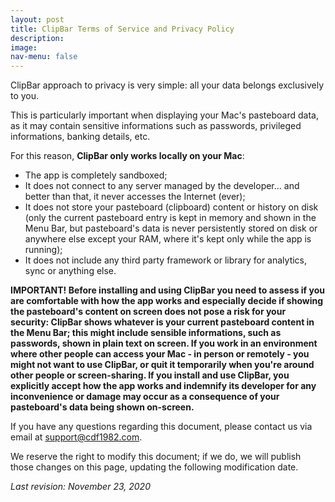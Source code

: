 ```yaml
---
layout: post
title: ClipBar Terms of Service and Privacy Policy
description:
image:
nav-menu: false
---
```

ClipBar approach to privacy is very simple: all your data belongs exclusively to you.

This is particularly important when displaying your Mac's pasteboard data, as it may contain sensitive informations such as passwords, privileged informations, banking details, etc.

For this reason, **ClipBar only works locally on your Mac**:
- The app is completely sandboxed;
- It does not connect to any server managed by the developer... and better than that, it never accesses the Internet (ever);
- It does not store your pasteboard (clipboard) content or history on disk (only the current pasteboard entry is kept in memory and shown in the Menu Bar, but pasteboard's data is never persistently stored on disk or anywhere else except your RAM, where it's kept only while the app is running);
- It does not include any third party framework or library for analytics, sync or anything else.

**IMPORTANT! Before installing and using ClipBar you need to assess if you are comfortable with how the app works and especially decide if showing the pasteboard's content on screen does not pose a risk for your security: ClipBar shows whatever is your current pasteboard content in the Menu Bar; this might include sensible informations, such as passwords, shown in plain text on screen. If you work in an environment where other people can access your Mac - in person or remotely - you might not want to use ClipBar, or quit it temporarily when you're around other people or screen-sharing. If you install and use ClipBar, you explicitly accept how the app works and indemnify its developer for any inconvenience or damage may occur as a consequence of your pasteboard's data being shown on-screen.**

If you have any questions regarding this document, please contact us via email at support@cdf1982.com.

We reserve the right to modify this document; if we do, we will publish those changes on this page, updating the following modification date.

*Last revision: November 23, 2020*
